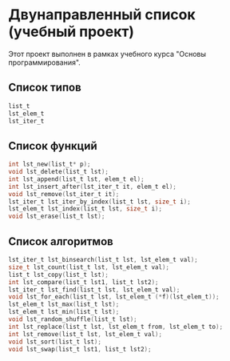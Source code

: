 # Двунаправленный список (учебный проект)
Этот проект выполнен в рамках учебного курса "Основы программирования".

## Список типов
```c
list_t
lst_elem_t
lst_iter_t
```

## Список функций
```c
int lst_new(list_t* p);
void lst_delete(list_t lst);
int lst_append(list_t lst, elem_t el);
int lst_insert_after(lst_iter_t it, elem_t el);
void lst_remove(lst_iter_t it);
lst_iter_t lst_iter_by_index(list_t lst, size_t i);
lst_elem_t lst_index(list_t lst, size_t i);
void lst_erase(list_t lst);
```

## Список алгоритмов
```c
lst_iter_t lst_binsearch(list_t lst, lst_elem_t val);
size_t lst_count(list_t lst, lst_elem_t val);
list_t lst_copy(list_t lst);
int lst_compare(list_t lst1, list_t lst2);
lst_iter_t lst_find(list_t lst, lst_elem_t val);
void lst_for_each(list_t lst, lst_elem_t (*f)(lst_elem_t));
lst_elem_t lst_max(list_t lst);
lst_elem_t lst_min(list_t lst);
void lst_random_shuffle(list_t lst);
int lst_replace(list_t lst, lst_elem_t from, lst_elem_t to);
int lst_remove(list_t lst, lst_elem_t val);
void lst_sort(list_t lst);
void lst_swap(list_t lst1, list_t lst2);
```
